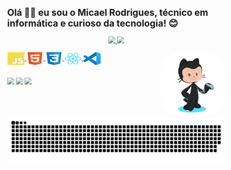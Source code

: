 ##  Olá 👋🏻 eu sou o Micael Rodrigues, técnico em informática e curioso da tecnologia! 😊
<div align="center">
  <a href="https://github.com/micael-rodrigues">
  <img height="180em" src="https://github-readme-stats.vercel.app/api?username=micael-rodrigues&show_icons=true&theme=dracula&include_all_commits=true&count_private=true"/>
  <img height="180em" src="https://github-readme-stats.vercel.app/api/top-langs/?username=micael-rodrigues&layout=compact&langs_count=7&theme=dracula"/>
</div>
<div style="display: inline_block"><br>
  <img align="center" alt="Micael-Js" height="30" width="40" src="https://raw.githubusercontent.com/devicons/devicon/master/icons/javascript/javascript-plain.svg">
    <img align="center" alt="Micael-HTML" height="30" width="40" src="https://raw.githubusercontent.com/devicons/devicon/master/icons/html5/html5-original.svg">
  <img align="center" alt="Micael-CSS" height="30" width="40" src="https://raw.githubusercontent.com/devicons/devicon/master/icons/css3/css3-original.svg">
  <img align="center" alt="Micael-React" height="30" width="40" src="https://raw.githubusercontent.com/devicons/devicon/master/icons/react/react-original.svg">
  <img align="center" alt="Micael-Git" height="30" width="40" src="https://raw.githubusercontent.com/devicons/devicon/master/icons/vscode/vscode-original.svg">
  <img align="right" alt="Git-pic" height="150" style="border-radius:50px;" src="octocat-1663984513901.png">
</div>
  
  ##
 
<div>
  <a href="https://instagram.com/crs.micael" target="_blank"><img src="https://img.shields.io/badge/-Instagram-%23E4405F?style=for-the- badge&logo=instagram&logoColor=white" target="_blank"></a>
  <a href = "mailto:contatomicaelros@gmail.com"><img src="https://img.shields.io/badge/-Gmail-%23333?style=for-the-badge&logo=gmail&logoColor=white" alvo ="_blank"></a>
  <a href="https://www.linkedin.com/in/" target="_blank"><img src="https://img.shields.io/badge/-LinkedIn-% 230077B5?style=for-the-badge&logo=linkedin&logoColor=white" target="_blank"></a>
 
  ![Snake animation](https://github.com/micael-rodrigues/micael-rodrigues/blob/output/github-contribution-grid-snake.svg)
 
</div>
